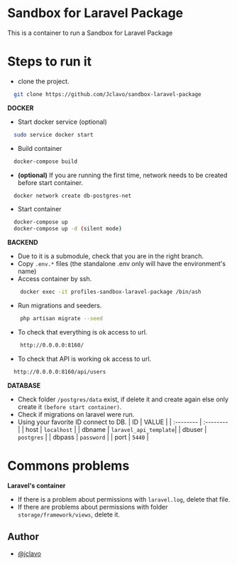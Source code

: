 #  Sandbox for Laravel Package

This is a container to run a Sandbox for Laravel Package

# Steps to run it

- clone the project.
```bash
  git clone https://github.com/Jclavo/sandbox-laravel-package
```

**DOCKER**

- Start docker service (optional)
```bash
  sudo service docker start
``` 
- Build container
```bash
  docker-compose build
```
- **(optional)** If you are running the first time, network needs to be created before start container.
```bash
  docker network create db-postgres-net
``` 
- Start container
```bash
  docker-compose up
  docker-compose up -d (silent mode)
```

**BACKEND**

- Due to it is a submodule, check that you are in the right branch.
- Copy `.env.*` files (the standalone .env only will have the environment's name)
- Access container by ssh.
```bash
    docker exec -it profiles-sandbox-laravel-package /bin/ash
```
- Run migrations and seeders.
```bash
    php artisan migrate --seed
```
- To check that everything is ok access to url.

```bash
    http://0.0.0.0:8160/
```

- To check that API is working ok access to url.

```bash
  http://0.0.0.0:8160/api/users
```

**DATABASE**

- Check folder `/postgres/data` exist, if delete it and create again else only create it `(before start container)`.
- Check if migrations on laravel were run.
- Using your favorite ID connect to DB.
    | ID        | VALUE         | 
    | :-------- | :--------     | 
    | host      | `localhost`   | 
    | dbname    | `laravel_api_template`| 
    | dbuser    | `postgres`    | 
    | dbpass    | `password`    | 
    | port      | `5440`        | 


# Commons problems

**Laravel's container**

- If there is a problem about permissions with `laravel.log`, delete that file.
- If there are problems about permissions with folder `storage/framework/views`, delete it.

## Author

- [@jclavo](https://github.com/Jclavo)